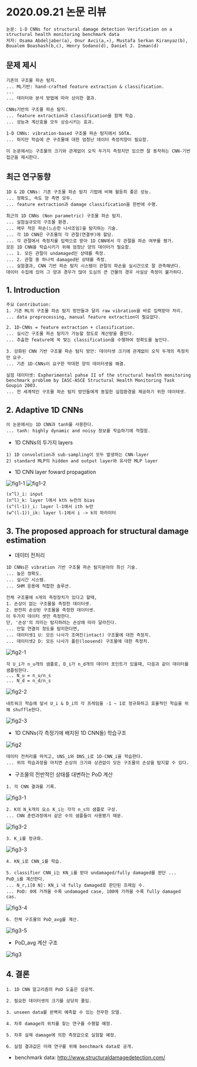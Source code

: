 # 2020.09.21 논문 리뷰

```
논문: 1-D CNNs for structural damage detection Verification on a structural health monitoring benchmark data
저자: Osama Abdeljaber(a), Onur Avci(a,∗), Mustafa Serkan Kiranyaz(b), Boualem Boashash(b,c), Henry Sodano(d), Daniel J. Inman(d)
```

## 문제 제시

```
기존의 구조물 파손 탐지.
... ML기반: hand-crafted feature extraction & classification.
... 
... 데이터와 분석 방법에 따라 상이한 결과.

CNNs기반의 구조물 파손 탐지.
... feature extraction과 classification을 함께 학습.
... 성능과 계산효율 모두 상승시키는 효과.

1-D CNNs: vibration-based 구조물 파손 탐지에서 SOTA.
... 하지만 학습에 큰 구조물에 대한 엄청난 데이터 측정치양이 필요함.

이 논문에서는 구조물의 크기와 관계없이 오직 두가지 측정치만 있으면 잘 동작하는 CNN-기반 접근을 제시한다.
```

## 최근 연구동향

```
1D & 2D CNNs: 기존 구조물 파손 탐지 기법에 비해 월등히 좋은 성능.
... 정확도, 속도 양 측면 모두.
... feature extraction과 damage classification을 한번에 수행.

최근의 1D CNNs (Non parametric) 구조물 파손 탐지.
... 실험실규모의 구조물 환경.
... 매우 작은 파손(느슨한 나사조임)을 탐지하는 기술.
... 각 1D CNN은 구조물의 각 관절(연결부)에 할당.
... 각 관절에서 측정치를 입력으로 받아 1D CNN에서 각 관절을 파손 여부를 평가.
모든 1D CNN을 학습시키기 위해 엄청난 양의 데이터가 필요함.
... 1. 모든 관절이 undamaged인 상태를 측정.
... 2. 관절 중 하나씩 damaged된 상태를 측정. 
... 실험결과, CNN 기반 파손 탐지 시스템이 관절의 파손을 실시간으로 잘 관측해낸다.
데이터 수집에 있어 그 양과 경우가 많아 도심의 큰 건물의 경우 사실상 측정이 불가하다.
```

## 1. Introduction

```
주요 Contribution:
1. 기존 ML의 구조물 파손 탐지 방안들과 달리 raw vibration을 바로 입력받아 처리.
... data preprocessing, manual feature extraction이 필요없다.

2. 1D-CNNs = feature extraction + classification.
... 실시간 구조물 파손 탐지가 가능할 정도로 계산량을 줄인다.
... 추출한 feature에 꼭 맞는 classification을 수행하여 정확도를 높인다.

3. 강화된 CNN 기반 구조물 파손 탐지 방안: 데이터셋 크기에 관계없이 오직 두개의 측정치만 요구.
... 기존 1D-CNNs이 요구한 막대한 양의 데이터셋을 해결.
```

```
실험 데이터셋: Expherimental pahse II of the structural health monitoring benchmark problem by IASC-ASCE Structural Health Monitoring Task Goupin 2003.
... 전 세계적인 구조물 파손 탐지 방안들에게 동일한 실험환경을 제공하기 위한 데이테셋.
```

## 2. Adaptive 1D CNNs

```
이 논문에서는 1D CNN과 tanh를 사용한다.
... tanh: highly dynamic and noisy 정보를 학습하기에 적절함.
```

- 1D CNNs의 두가지 layers

```
1) 1D convolution과 sub-sampling이 모두 발생하는 CNN-layer
2) standard MLP의 hidden and output layer와 유사한 MLP layer
```

- 1D CNN layer foward propagation

![fig1-1](./img/fig1-1.PNG)
![fig1-2](./img/fig1-2.PNG)

```
(x^l)_i: input
(n^l)_k: layer l에서 kth 뉴런의 bias
(s^(l-1))_i: layer l-1에서 ith 뉴런
(w^(l-1))_ik: layer l-1에서 i -> k의 파라미터
```

## 3. The proposed approach for structural damage estimation

- 데이터 전처리

```
1D CNNs은 vibration 기반 구조물 파손 탐지분야의 최신 기술.
... 높은 정확도.
... 실시간 시스템.
... SHM 응용에 적합한 솔루션.

전체 구조물에 n개의 측정장치가 있다고 할때,
1. 손상이 없는 구조물을 측정한 데이터셋.
2. 완전히 손상된 구조물을 측정한 데이터셋.
이 두가지 데이터 셋만 측정한다.
단, '손상'의 의미는 탐지하려는 손상에 따라 달라진다.
... 만일 연결의 정도를 탐지한다면,
... 데이터셋1 U: 모든 나사가 조여진(intact) 구조물에 대한 측정치.
... 데이터셋2 D: 모든 나사가 풀린(loosend) 구조물에 대한 측정치.
```

![fig2-1](./img/fig2-1.PNG)

```
각 U_i가 n_u개의 샘플로, D_i가 n_d개의 데이터 포인트가 있을때, 다음과 같이 데이터를 샘플링한다.
... N_u = n_u/n_s
... N_d = n_d/n_s
```

![fig2-2](./img/fig2-2.PNG)

```
네트워크 학습에 앞서 U_i & D_i의 각 프레임을 -1 ~ 1로 정규화하고 효율적인 학습을 위해 shuffle한다.
```

![fig2-3](./img/fig2-3.PNG)

- 1D CNNs(각 측정기에 배치된 1D CNN들) 학습구조

![fig2](./img/fig2.PNG)

```
데이터 전처리를 마치고, UNS_i와 DNS_i로 1D-CNN_i을 학습한다.
... 위의 학습과정을 마치면 손상의 크기와 상관없이 모든 구조물의 손상을 탐지할 수 있다.
```

- 구조물의 전반적인 상태를 대변하는 PoD 계산

```
1. 각 CNN 결과를 기록.
```

![fig3-1](./img/fig3-1.PNG)

```
2. K의 N_k개의 요소 K_i는 각각 n_s의 샘플로 구성.
... CNN 훈련과정에서 같은 수의 샘플들이 사용됐기 때문.
```

![fig3-2](./img/fig3-2.PNG)

```
3. K_i를 정규화.
```

![fig3-3](./img/fig3-3.PNG)

```
4. KN_i로 CNN_i를 학습.

5. classifier CNN_i는 KN_i를 받아 undamaged/fully damaged를 판단 ... PoD_i를 계산한다.
... N_r,i[0 N]: KN_i 내 fully damaged로 판단된 프레임 수.
... PoD: 0에 가까울 수록 undamaged case, 100에 가까울 수록 fully damaged cas.
```

![fig3-4](./img/fig3-4.PNG)

```
6. 전체 구조물의 PoD_avg를 계산.
```

![fig3-5](./img/fig3-5.PNG)

- PoD_avg 계산 구조

![fig3](./img/fig3.PNG)

## 4. 결론

```
1. 1D CNN 알고리즘의 PoD 도출은 성공적.

2. 필요한 데이터셋의 크기를 상당히 줄임.

3. unseen data를 완벽히 예측할 수 있는 전무한 모델.

4. 차후 damage의 위치를 찾는 연구를 수행할 예정.

5. 차후 실제 damage에 의한 측정값으로 실험할 예정.

6. 실험 결과값은 미래 연구를 위해 benchmark data로 공개.
```

- benchmark data: <http://www.structuraldamagedetection.com/>